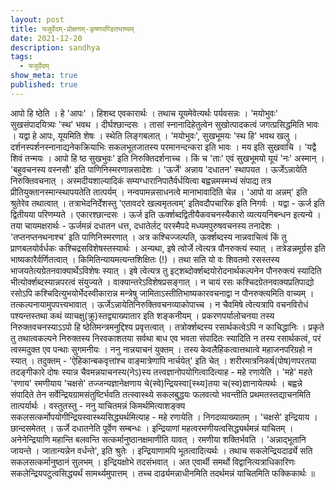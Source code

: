```yaml
---
layout: post
title: यजुर्वेदम्-प्रोक्षणम्-कृष्णपण्डितभाष्यम्
date: 2021-12-20
description: sandhya
tags:
  - यजुर्वेदम्
show_meta: true
published: true
---
```



आपो हि ष्ठेति । हे 'आपः' । हिशब्द एवकारार्थः । तथाच यूयमेवेत्यर्थः पर्यवसन्नः । 'मयोभुवः' सुखसंपादयित्र्यः 'स्थ' भवथ । 
दीर्घश्छान्दसः । तासां स्नानादिहेतुत्वेन सुखोत्पादकत्वं जगत्प्रसिद्धमिति भावः । यद्वा हे आपः, यूयमिति शेषः । स्थेति 
लिङ्गबलात् । 'मयोभुवः', सुखभूमयः 'स्थ हि' भवथ खलु । दर्शनस्पर्शनस्नानाद्यनेकक्रियाभिः सकलभूतजातस्य परमानन्दन्करा इति 
भावः । मय इति सुखवाचि । 'यद्वै शिवं तन्मयः । आपो हि ष्ठ सुखभुवः' इति निरुक्तिदर्शनाच्च । किं च 'ताः' एवं सुखभूमयो यूयं 
'नः' अस्मान् । 'बहुवचनस्य वस्नसौ' इति पाणिनिस्मरणान्नसादेशः । 'ऊर्जे' अन्नाय 'दधातन' स्थापयत । ऊर्जेऽन्नायेति 
निरुक्तिवचनात् । अस्मदीयशाल्यादिकं सम्यग्धारानिपातैर्वर्धयित्वा बह्वन्नमस्मभ्यं संपाद्य तत्र 
प्रीतियुक्तानस्मान्स्थापयतेति तात्पर्यम् । नन्वपामन्नसाधनत्वे मानाभावादिति चेन्न । 'आपो वा अन्नम्' इति श्रुतेरेव 
तथात्वात् । तत्राभेदनिर्देशस्तु 'एतावदरे खल्वमृतत्वम्' इतिवदौपचारिक इति निगर्वः । यद्वा - ऊर्ज इति द्वितीयया परिणम्यते ।
 एकारश्छान्दसः । ऊर्ज इति ऊर्क्शब्दद्वितीयैकवचनस्यैकारो व्यत्ययनिबन्धन इत्यन्ये । तया चायमक्षरार्थः - ऊर्जमन्नं दधातन 
धत्त, दधातेर्लट् परस्मैपदे मध्यमपुरुषवचनस्य तनादेशः । 'तप्तनप्तनथनाश्च' इति पाणिनिस्मरणात् । अत्र कश्चिज्जल्पति, 
ऊर्क्शब्दस्य नान्नवाचित्वं किं तु प्राणबलयोर्वर्धकः कश्चिद्रसविशेषस्तस्यार्थः । अन्यथा, इषे त्वोर्जे त्वेत्यत्र 
पौनरुक्त्यं स्यात् । तत्रेडन्नमूर्ग्रस इति भाष्यकारैर्वर्णितत्वात् । किमितिन्यायमत्यन्तशिक्षितः (!) । तथा सति यो वः 
शिवतमो रसस्तस्य भाजयतेत्यग्रेतनवाक्यार्थेऽविशेषः स्यात् । इषे त्वेत्यत्र तु इट्शब्दोर्क्शब्दयोरोदनार्थकल्पनेन 
पौनरुक्त्यं स्यादिति भीत्योर्क्शब्दस्यान्नपरत्वं संयुज्यते । वाक्यान्तरेऽविशेषप्रसङ्गात् । न चायं रसः 
कश्चिदग्रेतनवाक्यप्रतिपाद्यो रसोऽपि कश्चिदित्युभयोर्भेदस्वीकारान्न मन्त्रेषु जामिताऽस्तीतिभाष्यकारवचनाद्वा न 
पौनरुक्त्यमिति वाच्यम् । तत्कल्पनायामुपपत्त्यभावात् । ऊर्जेऽन्नायेतिनिरुक्तिवचनव्याकोपाच्च । न चैवमिषे त्वेत्यत्रापि 
वचनविरोधं पश्यन्तस्तथा कथं व्याचक्षु(क्रु)स्तद्व्याख्यातार इति शङ्कनीयम् । प्रकरणपर्यालोचनया तस्य निरुक्तवचनस्याऽऽपो हि
ष्ठेतिमन्त्रमनुद्दिश्य प्रवृत्तत्वात् । तत्रोर्क्शब्दस्य रसार्थकत्वेऽपि न काचिद्धानिः । प्रकृते तु तथात्वकल्पने 
निरुक्तस्य निरवकाशतया सर्वथा बाध एव भवता संपादितः स्यादिति न तस्य रसार्थकत्वं, परं त्वस्मदुक्त एव पन्थाः सुगमनीयः । ननु
नान्नयाचनं युक्तम् । तस्य केवलैहिकत्वात्तथात्वे महाजनपरिग्रहो न स्यात् । तदुक्तम् - 'ऐहिकान्बकवृत्तांश्च 
वाङ्मात्रेणापि
नार्चयेत्' इति चेत् । शरीरमात्रनिकर्ष(पोष)णपरतया तदङ्गीकारे दोषः स्यान्न चैवमन्नयाचनस्य(नेऽ)स्य 
तत्त्वज्ञानोपयोगित्वादित्याह - महे रणायेति । 'महे' महते 'रणाय' रमणीयाय 'चक्षसे' तज्जन्यज्ञानेक्षणाय 
चे(स्वे)न्द्रियस्वा[स्थ्य]तया च(स्व)ज्ञानायेत्यर्थः । बह्वन्ने संपादिते तेन सर्वेन्द्रियग्रामसंतुष्टिर्भवति 
तत्स्वास्थ्ये सकलबुद्धयः फलवत्यो भवन्तीति प्रथमतस्तद्याचनमिति तात्पर्यार्थः । वस्तुतस्तु - ननु याचितमन्नं 
किमर्थमित्याशङ्क्य सकलसत्कर्मोपयोगीन्द्रियस्वास्थ्यसिद्ध्यर्थमित्याह - महे रणायेति । निगदव्याख्यातम् । 'चक्षसे' 
इन्द्रियाय । छान्दसमेतत् । ऊर्जे दधातनेति पूर्वेण सम्बन्धः । इन्द्रियाणां महत्वरमणीयत्वसिद्ध्यर्थमन्नं याचितम् । 
अनेनेन्द्रियाणि महान्ति बलवन्ति सत्कर्मानुष्ठानक्षमाणीति यावत् । रमणीया शक्तिर्भवति । 'अन्नाद्भूतानि जायन्ते । 
जातान्यन्नेन वर्धन्ते', इति श्रुतेः । इन्द्रियाणामपि भूतत्वादित्यर्थः । तथाच सकलेन्द्रियदार्ढ्ये सति सकलसत्कर्मानुष्ठानं
 सुलभम् । इन्द्रियक्षोभे तदसंभवात् । अत एवार्थी समर्थो विद्वानित्यत्राधिकारिणः सकलेन्द्रियपटुत्वसिद्ध्यर्थं 
सामर्थ्यमुपात्तम् । तच्च दार्ढ्यमन्नाधीनमिति तदर्थमन्नं याचितमिति फक्किकार्थः ॥ 
